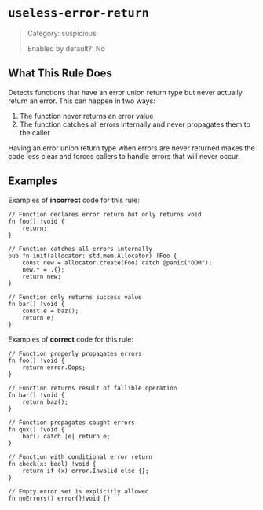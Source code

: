 # `useless-error-return`

> Category: suspicious
>
> Enabled by default?: No

## What This Rule Does

Detects functions that have an error union return type but never actually return an error.
This can happen in two ways:

1. The function never returns an error value
2. The function catches all errors internally and never propagates them to the caller

Having an error union return type when errors are never returned makes the code less clear
and forces callers to handle errors that will never occur.

## Examples

Examples of **incorrect** code for this rule:

```zig
// Function declares error return but only returns void
fn foo() !void {
    return;
}

// Function catches all errors internally
pub fn init(allocator: std.mem.Allocator) !Foo {
    const new = allocator.create(Foo) catch @panic("OOM");
    new.* = .{};
    return new;
}

// Function only returns success value
fn bar() !void {
    const e = baz();
    return e;
}
```

Examples of **correct** code for this rule:

```zig
// Function properly propagates errors
fn foo() !void {
    return error.Oops;
}

// Function returns result of fallible operation
fn bar() !void {
    return baz();
}

// Function propagates caught errors
fn qux() !void {
    bar() catch |e| return e;
}

// Function with conditional error return
fn check(x: bool) !void {
    return if (x) error.Invalid else {};
}

// Empty error set is explicitly allowed
fn noErrors() error{}!void {}
```
